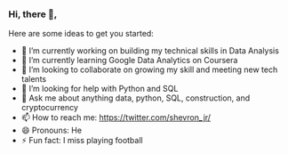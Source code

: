 ### Hi, there 👋,

Here are some ideas to get you started:

- 🔭 I’m currently working on building my technical skills in Data Analysis
- 🌱 I’m currently learning Google Data Analytics on Coursera
- 👯 I’m looking to collaborate on growing my skill and meeting new tech talents
- 🤔 I’m looking for help with Python and SQL
- 💬 Ask me about anything data, python, SQL, construction, and cryptocurrency
- 📫 How to reach me: https://twitter.com/shevron_jr/
- 😄 Pronouns: He
- ⚡ Fun fact: I miss playing football
